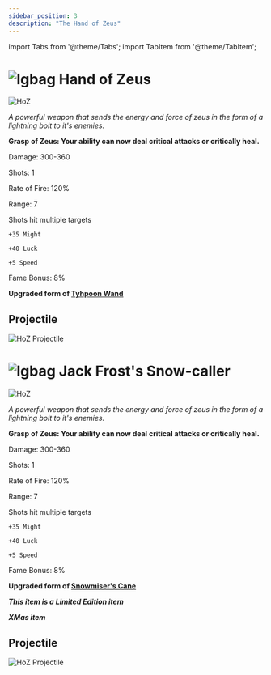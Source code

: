 ```yaml
---
sidebar_position: 3
description: "The Hand of Zeus"
---
```


import Tabs from '@theme/Tabs';
import TabItem from '@theme/TabItem';

<Tabs>
  <TabItem value="Hand of Zeus" label="Hand of Zeus" default>

# ![lgbag](https://cdn.discordapp.com/attachments/1026159786313650256/1045193424116133948/Legendary_Bag.png) Hand of Zeus

![HoZ](https://cdn.discordapp.com/attachments/1187552567295758487/1188030155453640755/Hand_of_Zeus.png?ex=65990a4d&is=6586954d&hm=7cf3767f53f3d9d450e6d77562eefd0d40b5517920995c8b8f23ac68e1ade2d5&)

<i>A powerful weapon that sends the energy and force of zeus in the form of a lightning bolt to it's enemies.</i>

**Grasp of Zeus: Your ability can now deal critical attacks or critically heal.**

Damage: 300-360

Shots: 1

Rate of Fire: 120%

Range: 7

Shots hit multiple targets

    +35 Might 
    
    +40 Luck
    
    +5 Speed

Fame Bonus: 8%

**Upgraded form of [Tyhpoon Wand](https://wiki.valorserver.com/docs/items/weapons/wands/ut/typhoon_wand)**

## Projectile

![HoZ Projectile](https://cdn.discordapp.com/attachments/1160376179996496013/1188031227622592512/normal_ar_blade.gif?ex=65990b4d&is=6586964d&hm=48b15b7b702032a3b5734bc3831d258d1e5c36cc27e2bb5119bb482cb1c75478&)

 </TabItem>
  <TabItem value="Jack Frost's Snow-caller" label="Jack Frost's Snow-caller">

# ![lgbag](https://cdn.discordapp.com/attachments/1026159786313650256/1045193424116133948/Legendary_Bag.png) Jack Frost's Snow-caller

![HoZ](https://cdn.discordapp.com/attachments/1187552567295758487/1188035000961081374/Jack_Frosts_Snow-caller.png?ex=65990ed0&is=658699d0&hm=22a9136e07723a6b9aca83ebc4f4c7950c81bbe62aad3532ea3d4fdf9102f254&)

<i>A powerful weapon that sends the energy and force of zeus in the form of a lightning bolt to it's enemies.</i>

**Grasp of Zeus: Your ability can now deal critical attacks or critically heal.**

Damage: 300-360

Shots: 1

Rate of Fire: 120%

Range: 7

Shots hit multiple targets

    +35 Might 
    
    +40 Luck
    
    +5 Speed

Fame Bonus: 8%

**Upgraded form of [Snowmiser's Cane](https://wiki.valorserver.com/docs/items/weapons/wands/ut/typhoon_wand)**

***This item is a Limited Edition item***

***XMas item***

## Projectile

![HoZ Projectile](https://cdn.discordapp.com/attachments/1160376179996496013/1188034004549644288/normal_ar_blade.gif?ex=65990de3&is=658698e3&hm=b5d5ec71c7f5159d518963a279319069b7580b6f6592df17d9ece815d16ebb52&)

  </TabItem>
</Tabs>
